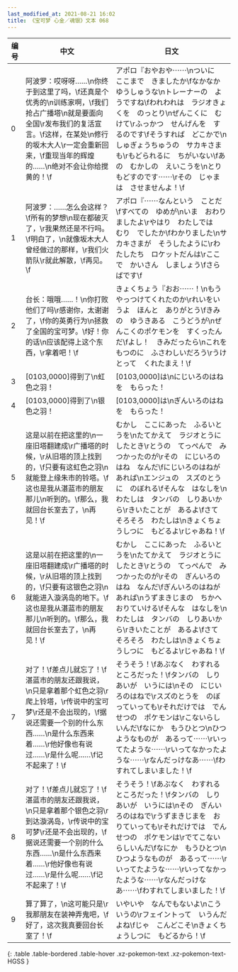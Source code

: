 ```yaml
---
last_modified_at: 2021-08-21 16:02
title: 《宝可梦 心金／魂银》文本 068
---
```

| 编号 | 中文 | 日文 |
| ---- | ---- | ---- |
| 0 | 阿波罗：哎呀呀……\n你终于到这里了吗，\f还真是个优秀的\n训练家啊，\f我们抢占广播塔\n就是要面向全国\r发布我们的复活宣言。\f这样，在某处\n修行的坂木大人\r一定会重新回来，\f重现当年的辉煌的……\n绝对不会让你给搅黄的！\f | アポロ『おやおや⋯⋯\nついに　ここまで　きましたか\fなかなか　ゆうしゅうな\nトレーナーの　ようですね\fわれわれは　ラジオきょくを　のっとり\nぜんこくに　むけて\rふっかつ　せんげんを　するのです\fそうすれば　どこかで\nしゅぎょうちゅうの　サカキさまも\rもどられるに　ちがいない\fあの　むかしの　えいこうを\nとりもどすのです⋯⋯\rその　じゃまは　させませんよ！\f |
| 1 | 阿波罗：……怎么会这样？\f所有的梦想\n现在都破灭了，\r我果然还是不行吗。\f明白了，\n就像坂木大人曾经做过的那样，\r我们火箭队\r就此解散，\f再见。\f | アポロ『⋯⋯なんという　ことだ\fすべての　ゆめが\nいま　おわりましたよ\rやはり　わたしでは　むり　でしたか\fわかりました\nサカキさまが　そうしたように\rわたしたち　ロケットだんは\rここで　かいさん　しましょう\fさらばです\f |
| 2 | 台长：哦哦……！\n你打败他们了吗\r感谢你，太谢谢了，\f你的英勇行为\n拯救了全国的宝可梦。\f好！你的话\n应该配得上这个东西，\r拿着吧！\f | きょくちょう『おお⋯⋯！\nもう　やっつけてくれたのか\rれいをいうよ　ほんと　ありがとう\fきみの　ゆうきある　こうどうが\nぜんこくのポケモンを　すくったんだ\fよし！　きみだったら\nこれを　もつのに　ふさわしいだろう\rうけとって　くれたまえ！\f |
| 3 | [0103,0000]得到了\n虹色之羽！ | [0103,0000]は\nにじいろのはね　を　もらった！ |
| 4 | [0103,0000]得到了\n银色之羽！ | [0103,0000]は\nぎんいろのはね　を　もらった！ |
| 5 | 这是以前在把这里的\n一座旧塔翻建成\r广播塔的时候，\r从旧塔的顶上找到的，\f只要有这虹色之羽\n就能登上缘朱市的铃塔。\f这也是我从湛蓝市的朋友那儿\n听到的。\f那么，我就回台长室去了，\n再见！\f | むかし　ここにあった　ふるいとうを\nたてかえて　ラジオとうに　したとき\rとうの　てっぺんで　みつかったのが\rその　にじいろのはね　なんだ\fにじいろのはねが　あれば\nエンジュの　スズのとうに　のぼれる\fそんな　はなしを\nわたしは　タンバの　しりあいから\rきいたことが　あるよ\fさて　そろそろ　わたしは\nきょくちょうしつに　もどるよ\rじゃあね！\f |
| 6 | 这是以前在把这里的\n一座旧塔翻建成\r广播塔的时候，\r从旧塔的顶上找到的，\f只要有这银色之羽\n就能进入漩涡岛的地下。\f这也是我从湛蓝市的朋友那儿\n听到的。\f那么，我就回台长室去了，\n再见！\f | むかし　ここにあった　ふるいとうを\nたてかえて　ラジオとうに　したとき\rとうの　てっぺんで　みつかったのが\rその　ぎんいろのはね　なんだ\fぎんいろのはねが　あれば\nうずまきじまの　ちかへ　おりていける\fそんな　はなしを\nわたしは　タンバの　しりあいから\rきいたことが　あるよ\fさて　そろそろ　わたしは\nきょくちょうしつに　もどるよ\rじゃあね！\f |
| 7 | 对了！\f差点儿就忘了！\f湛蓝市的朋友还跟我说，\n只是拿着那个虹色之羽\r爬上铃塔，\r传说中的宝可梦\r还是不会出现的，\f据说还需要一个别的什么东西……\n是什么东西来着……\r他好像也有说过……\r是什么呢……\f记不起来了！\f | そうそう！\fあぶなく　わすれる　ところだった！\fタンバの　しりあいが　いうには\nその　にじいろのはねで\rスズのとうを　のぼっていっても\rそれだけでは　でんせつの　ポケモンは\rこないらしいんだ\fなにか　もうひとつ\nひつようなものが　あるって⋯⋯\rいってたような⋯⋯\rいってなかったような⋯⋯\rなんだっけなあ⋯⋯\fわすれてしまいました！\f |
| 8 | 对了！\f差点儿就忘了！\f湛蓝市的朋友还跟我说，\n只是拿着那个银色之羽\r到达漩涡岛，\r传说中的宝可梦\r还是不会出现的，\f据说还需要一个别的什么东西……\n是什么东西来着……\r他好像也有说过……\r是什么呢……\f记不起来了！\f | そうそう！\fあぶなく　わすれる　ところだった！\fタンバの　しりあいが　いうには\nその　ぎんいろのはねで\rうずまきじまを　おりていっても\rそれだけでは　でんせつの　ポケモンは\rでてこないらしいんだ\fなにか　もうひとつ\nひつようなものが　あるって⋯⋯\rいってたような⋯⋯\rいってなかったような⋯⋯\rなんだっけなあ⋯⋯\fわすれてしまいました！\f |
| 9 | 算了算了，\n这可能只是\r我那朋友在装神弄鬼吧，\f好了，这次我真要回台长室了！\f | いやいや　なんでもないよ\nこういうの\rフェイントって　いうんだよね\fじゃ　こんどこそ\nきょくちょうしつに　もどるから！\f |
{: .table .table-bordered .table-hover .xz-pokemon-text .xz-pokemon-text-HGSS }